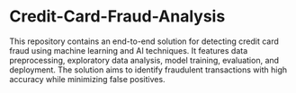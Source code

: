 # Credit-Card-Fraud-Analysis
This repository contains an end-to-end solution for detecting credit card fraud using machine learning and AI techniques. It features data preprocessing, exploratory data analysis, model training, evaluation, and deployment. The solution aims to identify fraudulent transactions with high accuracy while minimizing false positives.
